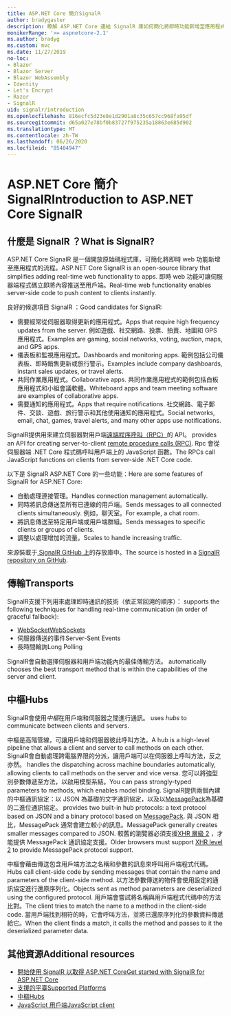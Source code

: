 ```yaml
---
title: ASP.NET Core 簡介SignalR
author: bradygaster
description: 瞭解 ASP.NET Core 連結 SignalR 庫如何簡化將即時功能新增至應用程式的工作。
monikerRange: '>= aspnetcore-2.1'
ms.author: bradyg
ms.custom: mvc
ms.date: 11/27/2019
no-loc:
- Blazor
- Blazor Server
- Blazor WebAssembly
- Identity
- Let's Encrypt
- Razor
- SignalR
uid: signalr/introduction
ms.openlocfilehash: 816ecfc5d23e8e1d2901a8c35c657cc968fa95df
ms.sourcegitcommit: d65a027e78bf0b83727f975235a18863e685d902
ms.translationtype: MT
ms.contentlocale: zh-TW
ms.lasthandoff: 06/26/2020
ms.locfileid: "85404947"
---
```

# <a name="introduction-to-aspnet-core-signalr"></a><span data-ttu-id="1fb7e-103">ASP.NET Core 簡介SignalR</span><span class="sxs-lookup"><span data-stu-id="1fb7e-103">Introduction to ASP.NET Core SignalR</span></span>

## <a name="what-is-signalr"></a><span data-ttu-id="1fb7e-104">什麼是 SignalR ？</span><span class="sxs-lookup"><span data-stu-id="1fb7e-104">What is SignalR?</span></span>

<span data-ttu-id="1fb7e-105">ASP.NET Core SignalR 是一個開放原始碼程式庫，可簡化將即時 web 功能新增至應用程式的流程。</span><span class="sxs-lookup"><span data-stu-id="1fb7e-105">ASP.NET Core SignalR is an open-source library that simplifies adding real-time web functionality to apps.</span></span> <span data-ttu-id="1fb7e-106">即時 web 功能可讓伺服器端程式碼立即將內容推送至用戶端。</span><span class="sxs-lookup"><span data-stu-id="1fb7e-106">Real-time web functionality enables server-side code to push content to clients instantly.</span></span>

<span data-ttu-id="1fb7e-107">良好的候選項目 SignalR ：</span><span class="sxs-lookup"><span data-stu-id="1fb7e-107">Good candidates for SignalR:</span></span>

* <span data-ttu-id="1fb7e-108">需要經常從伺服器取得更新的應用程式。</span><span class="sxs-lookup"><span data-stu-id="1fb7e-108">Apps that require high frequency updates from the server.</span></span> <span data-ttu-id="1fb7e-109">例如遊戲、社交網路、投票、拍賣、地圖和 GPS 應用程式。</span><span class="sxs-lookup"><span data-stu-id="1fb7e-109">Examples are gaming, social networks, voting, auction, maps, and GPS apps.</span></span>
* <span data-ttu-id="1fb7e-110">儀表板和監視應用程式。</span><span class="sxs-lookup"><span data-stu-id="1fb7e-110">Dashboards and monitoring apps.</span></span> <span data-ttu-id="1fb7e-111">範例包括公司儀表板、即時銷售更新或旅行警示。</span><span class="sxs-lookup"><span data-stu-id="1fb7e-111">Examples include company dashboards, instant sales updates, or travel alerts.</span></span>
* <span data-ttu-id="1fb7e-112">共同作業應用程式。</span><span class="sxs-lookup"><span data-stu-id="1fb7e-112">Collaborative apps.</span></span> <span data-ttu-id="1fb7e-113">共同作業應用程式的範例包括白板應用程式和小組會議軟體。</span><span class="sxs-lookup"><span data-stu-id="1fb7e-113">Whiteboard apps and team meeting software are examples of collaborative apps.</span></span>
* <span data-ttu-id="1fb7e-114">需要通知的應用程式。</span><span class="sxs-lookup"><span data-stu-id="1fb7e-114">Apps that require notifications.</span></span> <span data-ttu-id="1fb7e-115">社交網路、電子郵件、交談、遊戲、旅行警示和其他使用通知的應用程式。</span><span class="sxs-lookup"><span data-stu-id="1fb7e-115">Social networks, email, chat, games, travel alerts, and many other apps use notifications.</span></span>

SignalR<span data-ttu-id="1fb7e-116">提供用來建立伺服器對用戶端[遠端程序呼叫（RPC）](https://wikipedia.org/wiki/Remote_procedure_call)的 API。</span><span class="sxs-lookup"><span data-stu-id="1fb7e-116"> provides an API for creating server-to-client [remote procedure calls (RPC)](https://wikipedia.org/wiki/Remote_procedure_call).</span></span> <span data-ttu-id="1fb7e-117">Rpc 會從伺服器端 .NET Core 程式碼呼叫用戶端上的 JavaScript 函數。</span><span class="sxs-lookup"><span data-stu-id="1fb7e-117">The RPCs call JavaScript functions on clients from server-side .NET Core code.</span></span>

<span data-ttu-id="1fb7e-118">以下是 SignalR ASP.NET Core 的一些功能：</span><span class="sxs-lookup"><span data-stu-id="1fb7e-118">Here are some features of SignalR for ASP.NET Core:</span></span>

* <span data-ttu-id="1fb7e-119">自動處理連接管理。</span><span class="sxs-lookup"><span data-stu-id="1fb7e-119">Handles connection management automatically.</span></span>
* <span data-ttu-id="1fb7e-120">同時將訊息傳送至所有已連線的用戶端。</span><span class="sxs-lookup"><span data-stu-id="1fb7e-120">Sends messages to all connected clients simultaneously.</span></span> <span data-ttu-id="1fb7e-121">例如，聊天室。</span><span class="sxs-lookup"><span data-stu-id="1fb7e-121">For example, a chat room.</span></span>
* <span data-ttu-id="1fb7e-122">將訊息傳送至特定用戶端或用戶端群組。</span><span class="sxs-lookup"><span data-stu-id="1fb7e-122">Sends messages to specific clients or groups of clients.</span></span>
* <span data-ttu-id="1fb7e-123">調整以處理增加的流量。</span><span class="sxs-lookup"><span data-stu-id="1fb7e-123">Scales to handle increasing traffic.</span></span>

<span data-ttu-id="1fb7e-124">來源裝載于[ SignalR GitHub 上](https://github.com/dotnet/AspNetCore/tree/master/src/SignalR)的存放庫中。</span><span class="sxs-lookup"><span data-stu-id="1fb7e-124">The source is hosted in a [SignalR repository on GitHub](https://github.com/dotnet/AspNetCore/tree/master/src/SignalR).</span></span>

## <a name="transports"></a><span data-ttu-id="1fb7e-125">傳輸</span><span class="sxs-lookup"><span data-stu-id="1fb7e-125">Transports</span></span>

SignalR<span data-ttu-id="1fb7e-126">支援下列用來處理即時通訊的技術（依正常回溯的順序）：</span><span class="sxs-lookup"><span data-stu-id="1fb7e-126"> supports the following techniques for handling real-time communication (in order of graceful fallback):</span></span>

* [<span data-ttu-id="1fb7e-127">WebSocket</span><span class="sxs-lookup"><span data-stu-id="1fb7e-127">WebSockets</span></span>](https://tools.ietf.org/html/rfc7118)
* <span data-ttu-id="1fb7e-128">伺服器傳送的事件</span><span class="sxs-lookup"><span data-stu-id="1fb7e-128">Server-Sent Events</span></span>
* <span data-ttu-id="1fb7e-129">長時間輪詢</span><span class="sxs-lookup"><span data-stu-id="1fb7e-129">Long Polling</span></span>

SignalR<span data-ttu-id="1fb7e-130">會自動選擇伺服器和用戶端功能內的最佳傳輸方法。</span><span class="sxs-lookup"><span data-stu-id="1fb7e-130"> automatically chooses the best transport method that is within the capabilities of the server and client.</span></span>

## <a name="hubs"></a><span data-ttu-id="1fb7e-131">中樞</span><span class="sxs-lookup"><span data-stu-id="1fb7e-131">Hubs</span></span>

SignalR<span data-ttu-id="1fb7e-132">會使用*中樞*在用戶端和伺服器之間進行通訊。</span><span class="sxs-lookup"><span data-stu-id="1fb7e-132"> uses *hubs* to communicate between clients and servers.</span></span>

<span data-ttu-id="1fb7e-133">中樞是高階管線，可讓用戶端和伺服器彼此呼叫方法。</span><span class="sxs-lookup"><span data-stu-id="1fb7e-133">A hub is a high-level pipeline that allows a client and server to call methods on each other.</span></span> SignalR<span data-ttu-id="1fb7e-134">會自動處理跨電腦界限的分派，讓用戶端可以在伺服器上呼叫方法，反之亦然。</span><span class="sxs-lookup"><span data-stu-id="1fb7e-134"> handles the dispatching across machine boundaries automatically, allowing clients to call methods on the server and vice versa.</span></span> <span data-ttu-id="1fb7e-135">您可以將強型別參數傳遞至方法，以啟用模型系結。</span><span class="sxs-lookup"><span data-stu-id="1fb7e-135">You can pass strongly-typed parameters to methods, which enables model binding.</span></span> SignalR<span data-ttu-id="1fb7e-136">提供兩個內建的中樞通訊協定：以 JSON 為基礎的文字通訊協定，以及以[MessagePack](https://msgpack.org/)為基礎的二進位通訊協定。</span><span class="sxs-lookup"><span data-stu-id="1fb7e-136"> provides two built-in hub protocols: a text protocol based on JSON and a binary protocol based on [MessagePack](https://msgpack.org/).</span></span>  <span data-ttu-id="1fb7e-137">與 JSON 相比，MessagePack 通常會建立較小的訊息。</span><span class="sxs-lookup"><span data-stu-id="1fb7e-137">MessagePack generally creates smaller messages compared to JSON.</span></span> <span data-ttu-id="1fb7e-138">較舊的瀏覽器必須支援[XHR 層級 2](https://caniuse.com/#feat=xhr2) ，才能提供 MessagePack 通訊協定支援。</span><span class="sxs-lookup"><span data-stu-id="1fb7e-138">Older browsers must support [XHR level 2](https://caniuse.com/#feat=xhr2) to provide MessagePack protocol support.</span></span>

<span data-ttu-id="1fb7e-139">中樞會藉由傳送包含用戶端方法之名稱和參數的訊息來呼叫用戶端程式代碼。</span><span class="sxs-lookup"><span data-stu-id="1fb7e-139">Hubs call client-side code by sending messages that contain the name and parameters of the client-side method.</span></span> <span data-ttu-id="1fb7e-140">以方法參數傳送的物件會使用設定的通訊協定進行還原序列化。</span><span class="sxs-lookup"><span data-stu-id="1fb7e-140">Objects sent as method parameters are deserialized using the configured protocol.</span></span> <span data-ttu-id="1fb7e-141">用戶端會嘗試將名稱與用戶端程式代碼中的方法比對。</span><span class="sxs-lookup"><span data-stu-id="1fb7e-141">The client tries to match the name to a method in the client-side code.</span></span> <span data-ttu-id="1fb7e-142">當用戶端找到相符的時，它會呼叫方法，並將已還原序列化的參數資料傳遞給它。</span><span class="sxs-lookup"><span data-stu-id="1fb7e-142">When the client finds a match, it calls the method and passes to it the deserialized parameter data.</span></span>

## <a name="additional-resources"></a><span data-ttu-id="1fb7e-143">其他資源</span><span class="sxs-lookup"><span data-stu-id="1fb7e-143">Additional resources</span></span>

* <span data-ttu-id="1fb7e-144">[開始使用 SignalR 以取得 ASP.NET Core](xref:tutorials/signalr)</span><span class="sxs-lookup"><span data-stu-id="1fb7e-144">[Get started with SignalR for ASP.NET Core](xref:tutorials/signalr)</span></span>
* [<span data-ttu-id="1fb7e-145">支援的平臺</span><span class="sxs-lookup"><span data-stu-id="1fb7e-145">Supported Platforms</span></span>](xref:signalr/supported-platforms)
* [<span data-ttu-id="1fb7e-146">中樞</span><span class="sxs-lookup"><span data-stu-id="1fb7e-146">Hubs</span></span>](xref:signalr/hubs)
* [<span data-ttu-id="1fb7e-147">JavaScript 用戶端</span><span class="sxs-lookup"><span data-stu-id="1fb7e-147">JavaScript client</span></span>](xref:signalr/javascript-client)
